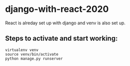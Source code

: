 # django-with-react-2020
React is alreday set up with django and venv is also set up.

## Steps to activate and start working:

```
virtualenv venv
source venv/bin/activate
python manage.py runserver
```
